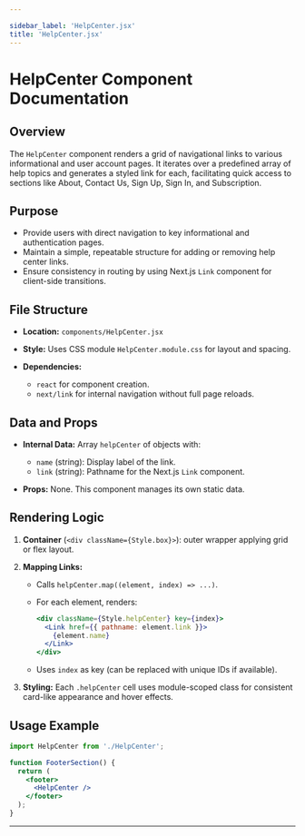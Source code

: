 ```yaml
---

sidebar_label: 'HelpCenter.jsx'
title: 'HelpCenter.jsx'
---
```


# HelpCenter Component Documentation

## Overview

The `HelpCenter` component renders a grid of navigational links to various informational and user account pages. It iterates over a predefined array of help topics and generates a styled link for each, facilitating quick access to sections like About, Contact Us, Sign Up, Sign In, and Subscription.

## Purpose

* Provide users with direct navigation to key informational and authentication pages.
* Maintain a simple, repeatable structure for adding or removing help center links.
* Ensure consistency in routing by using Next.js `Link` component for client-side transitions.

## File Structure

* **Location:** `components/HelpCenter.jsx`
* **Style:** Uses CSS module `HelpCenter.module.css` for layout and spacing.
* **Dependencies:**

  * `react` for component creation.
  * `next/link` for internal navigation without full page reloads.

## Data and Props

* **Internal Data:** Array `helpCenter` of objects with:

  * `name` (string): Display label of the link.
  * `link` (string): Pathname for the Next.js `Link` component.
* **Props:** None. This component manages its own static data.

## Rendering Logic

1. **Container** (`<div className={Style.box}>`): outer wrapper applying grid or flex layout.
2. **Mapping Links:**

   * Calls `helpCenter.map((element, index) => ...)`.
   * For each element, renders:

     ```jsx
     <div className={Style.helpCenter} key={index}>
       <Link href={{ pathname: element.link }}>
         {element.name}
       </Link>
     </div>
     ```
   * Uses `index` as key (can be replaced with unique IDs if available).
3. **Styling:** Each `.helpCenter` cell uses module-scoped class for consistent card-like appearance and hover effects.

## Usage Example

```jsx
import HelpCenter from './HelpCenter';

function FooterSection() {
  return (
    <footer>
      <HelpCenter />
    </footer>
  );
}
```

---
